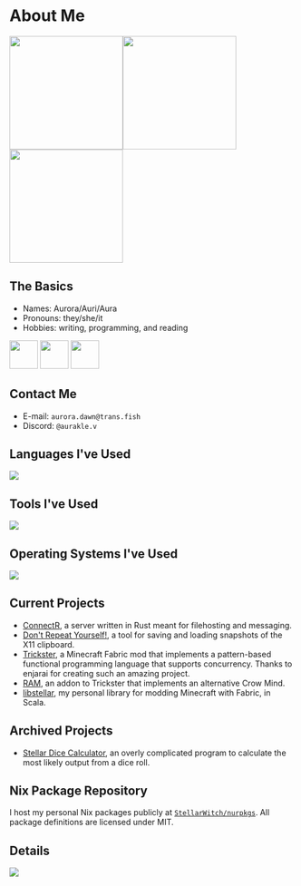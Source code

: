 # About Me

<a href="https://github.com/anuraghazra/github-readme-stats"><img height=200 align="center" src="https://github-readme-stats.vercel.app/api?username=aurakle&theme=transparent&hide_border=true&include_all_commits=true&count_private=true&show=reviews,prs_merged&card_width=500"/></a><a href="https://github.com/anuraghazra/github-readme-stats"><img height=200 align="center" src="https://github-readme-stats.vercel.app/api/top-langs/?username=aurakle&theme=transparent&hide_border=true&include_all_commits=true&layout=compact&langs_count=8&card_width=400"/></a>
<a href="https://git.io/streak-stats"><img height=200 align="center" src="https://github-readme-streak-stats.herokuapp.com?user=aurakle&theme=transparent&hide_border=true&short_numbers=true&mode=weekly&card_width=900"/></a>

## The Basics

- Names: Aurora/Auri/Aura
- Pronouns: they/she/it
- Hobbies: writing, programming, and reading

<a href="https://pride-gen.rash.codes"><img src="https://raw.githubusercontent.com/aurakle/aurakle/main/enby.svg" width="50" height="50"/></a>
<a href="https://pride-gen.rash.codes"><img src="https://raw.githubusercontent.com/aurakle/aurakle/main/trans.svg" width="50" height="50"/></a>
<a href="https://pride-gen.rash.codes"><img src="https://raw.githubusercontent.com/aurakle/aurakle/main/bi.svg" width="50" height="50"/></a>

## Contact Me
- E-mail: `aurora.dawn@trans.fish`
- Discord: `@aurakle.v`

## Languages I've Used

[![](https://skillicons.dev/icons?i=rust,cs,scala,nix,java,bash,md,py,mysql,html,css)](https://skillicons.dev)

## Tools I've Used

[![](https://skillicons.dev/icons?i=git,neovim,visualstudio,vscode,rider,idea,clion,pycharm,octave,blender)](https://skillicons.dev)

## Operating Systems I've Used

[![](https://skillicons.dev/icons?i=nix,arch,windows)](https://skillicons.dev)

## Current Projects

- [ConnectR](https://github.com/aurakle/connectr), a server written in Rust meant for filehosting and messaging.
- [Don't Repeat Yourself!](https://github.com/aurakle/dont-repeat-yourself), a tool for saving and loading snapshots of the X11 clipboard. 
- [Trickster](https://github.com/enjarai/trickster), a Minecraft Fabric mod that implements a pattern-based functional programming language that supports concurrency. Thanks to enjarai for creating such an amazing project.
- [RAM](https://github.com/aurakle/ram), an addon to Trickster that implements an alternative Crow Mind. 
- [libstellar](https://github.com/aurakle/libstellar), my personal library for modding Minecraft with Fabric, in Scala. 

## Archived Projects

- [Stellar Dice Calculator](https://github.com/aurakle/DiceCalculator), an overly complicated program to calculate the most likely output from a dice roll. 

## Nix Package Repository

I host my personal Nix packages publicly at [`StellarWitch/nurpkgs`](https://github.com/aurakle/nurpkgs). All package definitions are licensed under MIT. 

## Details

[![](https://raw.githubusercontent.com/aurakle/aurakle/main/github-metrics.svg)](https://github.com/lowlighter/metrics)
